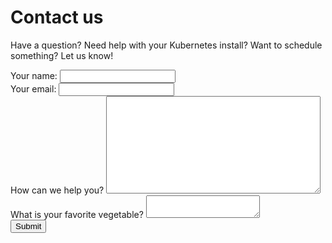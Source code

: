 # Contact us

Have a question?  Need help with your Kubernetes install?  Want to schedule something?  Let us know!

<form id="contactform" method="post">
  <div class="formelement forminline">
    <label for="name">Your name:</label>
    <input type="text" id="name" name="name">
  </div>
  <div class="formelement forminline">
    <label for="email">Your email:</label>
    <input type="email" id="email" name="email">
  </div>
  <div class="formelement">
    <label for="message">How can we help you?</label>
    <textarea id="message" cols="40" rows="10" name="message"></textarea>
  </div>
  <label class="vegetable">
    What is your favorite vegetable?
    <textarea name="vegetable"></textarea>
  </label>
  <div class="h-captcha formelement" data-sitekey="13f25422-b1d6-450a-8b6f-9238c7535ee9"></div>
  <script src="https://js.hcaptcha.com/1/api.js" async defer></script>
  <button type="submit">Submit</button>
  <div id="result"></div>
</form>

<script type="text/javascript" async defer>
   $(document).ready(function(){
    $("#contactform").submit(function(ev){
        ev.preventDefault();

        $.ajax({
          type: "post",
          url: "/send.php",
          data: $('#contactform').serialize(),
          dataType: "json",
          success: function(response) {
            if(response.success) {
              $('#result').html("Message successfully sent.  We'll be in touch soon!").hide().fadeIn(1500);
              $('#contactform button').disable();
            } else {
              $('#result').html("<span class='error'>Error sending the message: " + response.message + "</span>").hide().fadeIn(1500);
            }
          },
          error: function(xhr, ajaxOptions, thrownError) {
              $('#result').html("<span class='error'>Unknown error sending the message" + "</span>").hide().fadeIn(1500);
          }
        });
    });
    });
</script>

